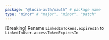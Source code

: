 ```yaml
---
package: "@lucia-auth/oauth" # package name
type: "minor" # "major", "minor", "patch"
---
```


[Breaking] Rename `LinkedInTokens.expiresIn` to `LinkedInUser.accessTokenExpiresIn`
